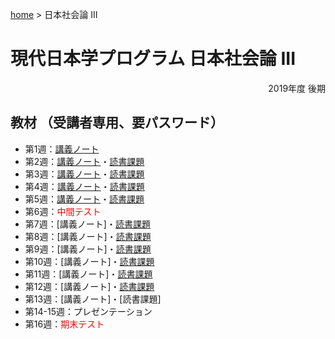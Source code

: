 [home](https://hirosasada.github.io/) > 日本社会論 III
# 現代日本学プログラム 日本社会論 III  
<div style="text-align: right;">2019年度 後期</div>   

## 教材 （受講者専用、要パスワード）  
- 第1週：[講義ノート](https://drive.google.com/open?id=1SiiiBCV6eSr366slmS_0BQqNDBCsHfU_)  
- 第2週：[講義ノート](https://drive.google.com/open?id=16R7Bpv5TNMlUAOz9H306xqSUv-d9o4Jt)・[読書課題](https://drive.google.com/open?id=16y77AUDoYywv7_qEiuX4khPRfpNC3U80)    
- 第3週：[講義ノート](https://drive.google.com/open?id=1jtHENVtcHAMlJS4J0bt_QSITrsUN7vWM)・[読書課題](https://drive.google.com/open?id=1GAUj19ZZjBL0MzYwRWRB9GwBS9JZaB7s)    
- 第4週：[講義ノート](https://drive.google.com/open?id=1aFIJC86-eoAwAiQDW_Gegjfqnf6t2lAc)・[読書課題](https://drive.google.com/open?id=1-mNEcHXr2uUJohr1dD4s18QGGkGpdqaA)  
- 第5週：[講義ノート](https://drive.google.com/open?id=1byy1k82pO-PuKluyfBdb7sIsFJSTC-w2)・[読書課題](https://drive.google.com/open?id=1b3qRuIVPWoXIgSoAto66oFsGvAxryGGG)  
- 第6週：<font color="Red">中間テスト</font>  
- 第7週：[講義ノート]・[読書課題](https://drive.google.com/open?id=1QeL-ZPDtXu9wzqM8Q3hnohBN19sAhVDc)    
- 第8週：[講義ノート]・[読書課題](https://drive.google.com/open?id=1__iP5xZJJ0T2j2QGPun-h1ahaVnFFYxe)  
- 第9週：[講義ノート]・[読書課題](https://drive.google.com/open?id=1Ch-7tYkNggx8c0HLKY-8qqZYiD0MMIp7)    
- 第10週：[講義ノート]・[読書課題](https://drive.google.com/open?id=16TZYp2FM5LlQKa42xCL37Uk97hSYtP5D)  
- 第11週：[講義ノート]・[読書課題](https://drive.google.com/open?id=1BwQxAqps2EERrBo3HPK4WXhIS1uVyj10)   
- 第12週：[講義ノート]・[読書課題](https://drive.google.com/open?id=1ISHXAEAqfw-Px9EL3DuwUTic3H8vjuyY)  
- 第13週：[講義ノート]・[読書課題]  
- 第14-15週：プレゼンテーション  
- 第16週：<font color="Red">期末テスト</font>    
